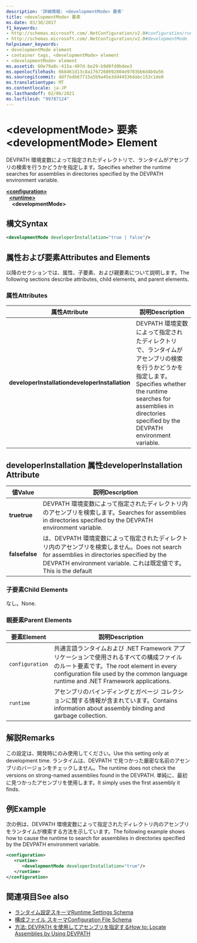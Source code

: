 ```yaml
---
description: '詳細情報: <developmentMode> 要素'
title: <developmentMode> 要素
ms.date: 03/30/2017
f1_keywords:
- http://schemas.microsoft.com/.NetConfiguration/v2.0#configuration/runtime/developmentMode
- http://schemas.microsoft.com/.NetConfiguration/v2.0#developmentMode
helpviewer_keywords:
- developmentMode element
- container tags, <developmentMode> element
- <developmentMode> element
ms.assetid: 60e79a8c-415a-497d-be29-b9d0fd9bdee3
ms.openlocfilehash: 668461d13c8a1767268692804e9783bb6d4b9a56
ms.sourcegitcommit: ddf7edb67715a5b9a45e3dd44536dabc153c1de0
ms.translationtype: MT
ms.contentlocale: ja-JP
ms.lasthandoff: 02/06/2021
ms.locfileid: "99787124"
---
```

# <a name="developmentmode-element"></a><span data-ttu-id="7464d-103">\<developmentMode> 要素</span><span class="sxs-lookup"><span data-stu-id="7464d-103">\<developmentMode> Element</span></span>

<span data-ttu-id="7464d-104">DEVPATH 環境変数によって指定されたディレクトリで、ランタイムがアセンブリの検索を行うかどうかを指定します。</span><span class="sxs-lookup"><span data-stu-id="7464d-104">Specifies whether the runtime searches for assemblies in directories specified by the DEVPATH environment variable.</span></span>  
  
[**\<configuration>**](../configuration-element.md)\
&nbsp;&nbsp;[**\<runtime>**](runtime-element.md)\
&nbsp;&nbsp;&nbsp;&nbsp;**\<developmentMode>**  
  
## <a name="syntax"></a><span data-ttu-id="7464d-105">構文</span><span class="sxs-lookup"><span data-stu-id="7464d-105">Syntax</span></span>  
  
```xml  
<developmentMode developerInstallation="true | false"/>  
```  
  
## <a name="attributes-and-elements"></a><span data-ttu-id="7464d-106">属性および要素</span><span class="sxs-lookup"><span data-stu-id="7464d-106">Attributes and Elements</span></span>  

 <span data-ttu-id="7464d-107">以降のセクションでは、属性、子要素、および親要素について説明します。</span><span class="sxs-lookup"><span data-stu-id="7464d-107">The following sections describe attributes, child elements, and parent elements.</span></span>  
  
### <a name="attributes"></a><span data-ttu-id="7464d-108">属性</span><span class="sxs-lookup"><span data-stu-id="7464d-108">Attributes</span></span>  
  
|<span data-ttu-id="7464d-109">属性</span><span class="sxs-lookup"><span data-stu-id="7464d-109">Attribute</span></span>|<span data-ttu-id="7464d-110">説明</span><span class="sxs-lookup"><span data-stu-id="7464d-110">Description</span></span>|  
|---------------|-----------------|  
|<span data-ttu-id="7464d-111">**developerInstallation**</span><span class="sxs-lookup"><span data-stu-id="7464d-111">**developerInstallation**</span></span>|<span data-ttu-id="7464d-112">DEVPATH 環境変数によって指定されたディレクトリで、ランタイムがアセンブリの検索を行うかどうかを指定します。</span><span class="sxs-lookup"><span data-stu-id="7464d-112">Specifies whether the runtime searches for assemblies in directories specified by the DEVPATH environment variable.</span></span>|  
  
## <a name="developerinstallation-attribute"></a><span data-ttu-id="7464d-113">developerInstallation 属性</span><span class="sxs-lookup"><span data-stu-id="7464d-113">developerInstallation Attribute</span></span>  
  
|<span data-ttu-id="7464d-114">値</span><span class="sxs-lookup"><span data-stu-id="7464d-114">Value</span></span>|<span data-ttu-id="7464d-115">説明</span><span class="sxs-lookup"><span data-stu-id="7464d-115">Description</span></span>|  
|-----------|-----------------|  
|<span data-ttu-id="7464d-116">**true**</span><span class="sxs-lookup"><span data-stu-id="7464d-116">**true**</span></span>|<span data-ttu-id="7464d-117">DEVPATH 環境変数によって指定されたディレクトリ内のアセンブリを検索します。</span><span class="sxs-lookup"><span data-stu-id="7464d-117">Searches for assemblies in directories specified by the DEVPATH environment variable.</span></span>|  
|<span data-ttu-id="7464d-118">**false**</span><span class="sxs-lookup"><span data-stu-id="7464d-118">**false**</span></span>|<span data-ttu-id="7464d-119">は、DEVPATH 環境変数によって指定されたディレクトリ内のアセンブリを検索しません。</span><span class="sxs-lookup"><span data-stu-id="7464d-119">Does not search for assemblies in directories specified by the DEVPATH environment variable.</span></span> <span data-ttu-id="7464d-120">これは既定値です。</span><span class="sxs-lookup"><span data-stu-id="7464d-120">This is the default</span></span>|  
  
### <a name="child-elements"></a><span data-ttu-id="7464d-121">子要素</span><span class="sxs-lookup"><span data-stu-id="7464d-121">Child Elements</span></span>  

 <span data-ttu-id="7464d-122">なし。</span><span class="sxs-lookup"><span data-stu-id="7464d-122">None.</span></span>  
  
### <a name="parent-elements"></a><span data-ttu-id="7464d-123">親要素</span><span class="sxs-lookup"><span data-stu-id="7464d-123">Parent Elements</span></span>  
  
|<span data-ttu-id="7464d-124">要素</span><span class="sxs-lookup"><span data-stu-id="7464d-124">Element</span></span>|<span data-ttu-id="7464d-125">説明</span><span class="sxs-lookup"><span data-stu-id="7464d-125">Description</span></span>|  
|-------------|-----------------|  
|`configuration`|<span data-ttu-id="7464d-126">共通言語ランタイムおよび .NET Framework アプリケーションで使用されるすべての構成ファイルのルート要素です。</span><span class="sxs-lookup"><span data-stu-id="7464d-126">The root element in every configuration file used by the common language runtime and .NET Framework applications.</span></span>|  
|`runtime`|<span data-ttu-id="7464d-127">アセンブリのバインディングとガベージ コレクションに関する情報が含まれています。</span><span class="sxs-lookup"><span data-stu-id="7464d-127">Contains information about assembly binding and garbage collection.</span></span>|  
  
## <a name="remarks"></a><span data-ttu-id="7464d-128">解説</span><span class="sxs-lookup"><span data-stu-id="7464d-128">Remarks</span></span>  

 <span data-ttu-id="7464d-129">この設定は、開発時にのみ使用してください。</span><span class="sxs-lookup"><span data-stu-id="7464d-129">Use this setting only at development time.</span></span> <span data-ttu-id="7464d-130">ランタイムは、DEVPATH で見つかった厳密な名前のアセンブリのバージョンをチェックしません。</span><span class="sxs-lookup"><span data-stu-id="7464d-130">The runtime does not check the versions on strong-named assemblies found in the DEVPATH.</span></span> <span data-ttu-id="7464d-131">単純に、最初に見つかったアセンブリを使用します。</span><span class="sxs-lookup"><span data-stu-id="7464d-131">It simply uses the first assembly it finds.</span></span>  
  
## <a name="example"></a><span data-ttu-id="7464d-132">例</span><span class="sxs-lookup"><span data-stu-id="7464d-132">Example</span></span>  

 <span data-ttu-id="7464d-133">次の例は、DEVPATH 環境変数によって指定されたディレクトリ内のアセンブリをランタイムが検索する方法を示しています。</span><span class="sxs-lookup"><span data-stu-id="7464d-133">The following example shows how to cause the runtime to search for assemblies in directories specified by the DEVPATH environment variable.</span></span>  
  
```xml  
<configuration>  
   <runtime>  
      <developmentMode developerInstallation="true"/>  
   </runtime>  
</configuration>  
```  
  
## <a name="see-also"></a><span data-ttu-id="7464d-134">関連項目</span><span class="sxs-lookup"><span data-stu-id="7464d-134">See also</span></span>

- [<span data-ttu-id="7464d-135">ランタイム設定スキーマ</span><span class="sxs-lookup"><span data-stu-id="7464d-135">Runtime Settings Schema</span></span>](index.md)
- [<span data-ttu-id="7464d-136">構成ファイル スキーマ</span><span class="sxs-lookup"><span data-stu-id="7464d-136">Configuration File Schema</span></span>](../index.md)
- [<span data-ttu-id="7464d-137">方法: DEVPATH を使用してアセンブリを指定する</span><span class="sxs-lookup"><span data-stu-id="7464d-137">How to: Locate Assemblies by Using DEVPATH</span></span>](../../how-to-locate-assemblies-by-using-devpath.md)
